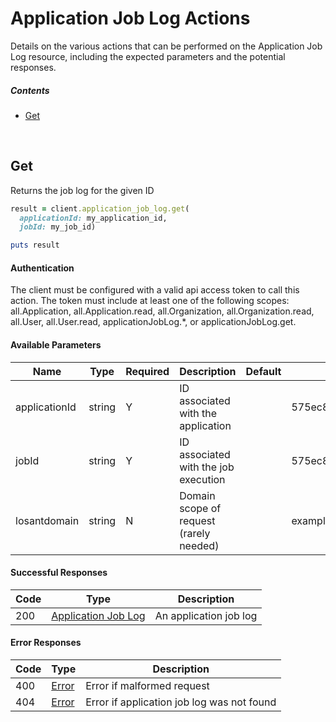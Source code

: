 # Application Job Log Actions

Details on the various actions that can be performed on the
Application Job Log resource, including the expected
parameters and the potential responses.

##### Contents

*   [Get](#get)

<br/>

## Get

Returns the job log for the given ID

```ruby
result = client.application_job_log.get(
  applicationId: my_application_id,
  jobId: my_job_id)

puts result
```

#### Authentication
The client must be configured with a valid api access token to call this
action. The token must include at least one of the following scopes:
all.Application, all.Application.read, all.Organization, all.Organization.read, all.User, all.User.read, applicationJobLog.*, or applicationJobLog.get.

#### Available Parameters

| Name | Type | Required | Description | Default | Example |
| ---- | ---- | -------- | ----------- | ------- | ------- |
| applicationId | string | Y | ID associated with the application |  | 575ec8687ae143cd83dc4a97 |
| jobId | string | Y | ID associated with the job execution |  | 575ec8687ae143cd83dc4a98 |
| losantdomain | string | N | Domain scope of request (rarely needed) |  | example.com |

#### Successful Responses

| Code | Type | Description |
| ---- | ---- | ----------- |
| 200 | [Application Job Log](_schemas.md#application-job-log) | An application job log |

#### Error Responses

| Code | Type | Description |
| ---- | ---- | ----------- |
| 400 | [Error](_schemas.md#error) | Error if malformed request |
| 404 | [Error](_schemas.md#error) | Error if application job log was not found |
